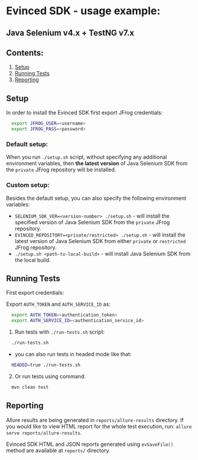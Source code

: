 # Evinced SDK - usage example:
## Java Selenium v4.x + TestNG v7.x

## Contents:
1. [Setup](#setup)
2. [Running Tests](#running-tests)
3. [Reporting](#reporting)

## Setup

In order to install the Evinced SDK first export JFrog credentials:
```bash
  export JFROG_USER=<username>
  export JFROG_PASS=<password>
```

### Default setup:

When you run `./setup.sh` script, without specifying any additional environment variables, then **the latest version** of Java Selenium SDK from the `private` JFrog repository will be installed.

### Custom setup:

Besides the default setup, you can also specify the following environment variables:

* `SELENIUM_SDK_VER=<version-number> ./setup.sh` - will install the specified version of Java Selenium SDK from the `private` JFrog repository.
* `EVINCED_REPOSITORY=<private/restricted> ./setup.sh` - will install the latest version of Java Selenium SDK from either `private` or `restricted` JFrog repository.
* `./setup.sh <path-to-local-build>` - will install Java Selenium SDK from the local build.

## Running Tests

First export credentials:

Export `AUTH_TOKEN` and `AUTH_SERVICE_ID` as:
  ```bash
    export AUTH_TOKEN=<authentication_token>
    export AUTH_SERVICE_ID=<authentication_service_id>
  ```

1. Run tests with `./run-tests.sh` script:

  ```bash
    ./run-tests.sh
  ```

*  you can also run tests in headed mode like that:

  ```bash
    HEADED=true ./run-tests.sh
  ```

2. Or run tests using command:

  ```bash
    mvn clean test
  ```

## Reporting

  Allure results are being generated in `reports/allure-results` directory. If you would like to view HTML report for the whole test execution, run: `allure serve reports/allure-results`.

  Evinced SDK HTML and JSON reports generated using `evSaveFile()` method are available at `reports/` directory.
